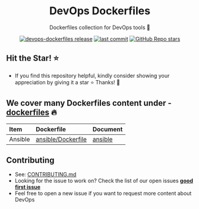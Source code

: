<h1 align="center">DevOps Dockerfiles</h1>

<p align="center">Dockerfiles collection for DevOps tools 💝</p>

<p align="center">
  <a href="https://github.com/tungbq/devops-dockerfiles/releases"><img alt="devops-dockerfiles release" src="https://img.shields.io/github/release/tungbq/devops-dockerfiles.svg" /><a>
  <a href="https://img.shields.io/github/last-commit/tungbq/devops-dockerfiles/main"><img alt="last commit" src="https://img.shields.io/github/last-commit/tungbq/devops-dockerfiles/main" /></a>
  <a href="https://github.com/tungbq/devops-dockerfiles/stargazers"><img alt="GitHub Repo stars" src="https://img.shields.io/github/stars/tungbq/devops-dockerfiles"/></a>
</p>

## Hit the Star! ⭐

- If you find this repository helpful, kindly consider showing your appreciation by giving it a star ⭐ Thanks! 💖

## We cover many Dockerfiles content under - [dockerfiles](./dockerfiles/) 🔥

| Item    | Dockerfile                                             | Document                          |
| :------ | :----------------------------------------------------- | :-------------------------------- |
| Ansible | [ansible/Dockerfile](./dockerfiles/ansible/Dockerfile) | [ansible](./dockerfiles/ansible/) |

## Contributing

- See: [CONTRIBUTING.md](./CONTRIBUTING.md)
- Looking for the issue to work on? Check the list of our open issues [**good first issue**](https://github.com/tungbq/devops-dockerfiles/issues?q=is%3Aissue+is%3Aopen+label%3A%22good+first+issue%22)
- Feel free to open a new issue if you want to request more content about DevOps
